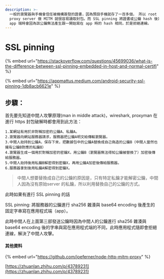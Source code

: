 ```yaml
---
description: >-
  一般的瀏覽器與手機會信任被機構簽發的證書，因為預設手機就存了一百多個， 所以 root certificate，許多家發的都會信任。 所以如果有個
  proxy server 做 MITM 就很容易讀取封包。而 SSL pinning 將證書或公鑰 hash 後寫在應用程式，當server 要把公鑰傳給
  app 端時會因為該公鑰無法產生跟一開始寫在 app 時的 hash 相同，於是拒絕連線。
---
```


# SSL pinning

{% embed url="https://stackoverflow.com/questions/45699036/what-is-the-difference-between-ssl-pinning-embedded-in-host-and-normal-certifi" %}

{% embed url="https://appmattus.medium.com/android-security-ssl-pinning-1db8acb6621e" %}

## 步驟：

首先要先知道中間人攻擊原理\(man in middle attack\)，wireshark, proxyman 在進行 https 封包破解時都會用到此方法：

```text
1.某網站有用於非對稱加密的公鑰A、私鑰A。
2.瀏覽器向網站服務器請求，服務器把公鑰A明文給傳輸瀏覽器。
3.中間人劫持到公鑰A，保存下來，把數據包中的公鑰A替換成自己偽造的公鑰B（中間人當然也擁有公鑰B對應的私鑰B）
4.瀏覽器生成一個用於對稱加密的密鑰X，用公鑰B（瀏覽器無法得知公鑰被替換了）加密後傳給服務器。
5.中間人劫持後用私鑰B解密得到密鑰X，再用公鑰A加密後傳給服務器。
6.服務器拿到後用私鑰A解密得到密鑰X。
```

> 中間人想要替換成自己的公鑰的原因是，只有特定私鑰才能解密公鑰，中間人因為沒有原始server 的私鑰，所以利用替換自己的公鑰的方式。

此時如果有進行 SSL pinning 的話

SSL pinning: 將服務器的公鑰進行 sha256 雜湊與 base64 encoding 後產生的固定字串寫在應用程式端（app）。

此時中間人在上面第三部發送公鑰時因為中間人的公鑰進行 sha256 雜湊與 base64 encoding 後的字串與寫在應用程式端的不同，此時應用程式隨即會拒絕連線，解決了中間人攻擊。

#### 其他資料

{% embed url="https://github.com/joeferner/node-http-mitm-proxy" %}

[https://zhuanlan.zhihu.com/p/43789231](https://zhuanlan.zhihu.com/p/43789231)

